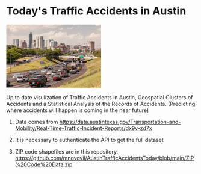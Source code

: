 # Today's Traffic Accidents in Austin

<img src="https://github.com/mnovovil/AustinTrafficAccidentsToday/blob/main/Austin_Accidents.jpg" width="50%" height="50%">

Up to date visulization of Traffic Accidents in Austin, Geospatial Clusters of Accidents and a Statistical Analysis of the Records of Accidents. (Predicting where accidents will happen is coming in the near future)

  1. Data comes from https://data.austintexas.gov/Transportation-and-Mobility/Real-Time-Traffic-Incident-Reports/dx9v-zd7x
  
  2. It is necessary to authenticate the API to get the full dataset
  
  3. ZIP code shapefiles are in this repository. https://github.com/mnovovil/AustinTrafficAccidentsToday/blob/main/ZIP%20Code%20Data.zip
